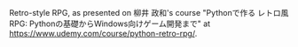 Retro-style RPG, as presented on 柳井 政和's course "Pythonで作る レトロ風RPG: Pythonの基礎からWindows向けゲーム開発まで" at https://www.udemy.com/course/python-retro-rpg/.
